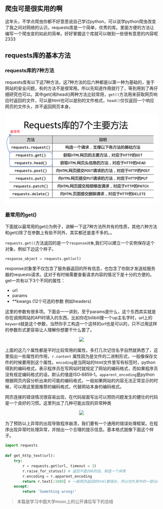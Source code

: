 ## 爬虫可是很实用的啊

这年头，不学点爬虫你都不好意思说自己学过python，可以说学python爬虫改变了我之间对网络的认识。requests库是一个简单，优秀的库。里面方便的方法让编写一个爬虫变的如此的简单。好好掌握这个库就可以做到一些很有意思的内容呢2333

## requests库的基本方法

### requests库的7种方法
requests库有以下这7种方法，这7种方法的后六种都是以第一种为基础的，鉴于网站的安全问题，有的方法不是很常用。所以先知道作用就行了，等到用到了再仔细研究也可以。其中get()和head()两种方法比较常用，`get()`方法用来获取网页响应时返回的文件，可以是html也可以是别的文件格式，`head()`仅仅返回一个响应网页的文件头，并不返回网页本身。

<div align="center">
  <img src="https://raw.githubusercontent.com/Haut-Stone/Shall-We-Talk/master/Photos/requests库的7个主要方法.png">
</div>

### 最常用的get()
下面就以最常用的get()为例子，讲解一下这7种方法所共有的性质，其他六种方法和get()除了在参数上有些不同外，其实都还是差不多的。。

`requests.get()`方法返回的是一个`response对象`,我们可以建立一个实例保存这个对象，例如下边这个样子。

```python
response_object = requests.get(url)
```

response对象里不仅包含了服务器返回的所有信息，也包含了你刚才发送给服务器的requests请求。这对于有时候需要查看请求内容的情况下是十分的方便的。get一共有以下3个不同的属性：

- url
- params 
- **kwargs (12个可选的参数 例如headers)

这里的参数有很多项。下面会一一讲到，至于params是什么，这个东西其实就是你在调用网站的API时填入的东西，比如你在bilibili搜一个up主名字时，url上的`keyword`就是这个参数，当然你手工构造一个这样的url也是可以的，只不过用这样的参数形式更容易让人理解你想要干什么罢了。

<div align="center">
  <img src="对象属性">
</div>

上面的这几个属性都是平时比较常用的属性，多打几次记住名字自然就熟悉了，这里指出一些属性的作用，`r.content` 属性因为是文件的二进制形式，一般像保存文件的时候要用到这个属性。`encoding`是当网站的html文件里写有<charset>标签时，python得到的编码格式，表示程序员在写网站时就规定了网站的编码格式，而如果程序员没有规定编码格式的话，默认的值是ISO‐8859‐1。`apparent_encoding`是python根据网页内容分析出来的可能的编码格式，一般如果网站的内容无法正常显示的时候，可以用这里面推荐的编码格式，代替网站本身的编码格式。

网页连接的错误情况很容易出现，在代码层面写出可以预防问题发生的健壮的代码是一个良好的习惯。这里列出了几种可能出现的异常种类

<div align="center">
  <img src="http异常">
</div>

为了预防以上异常的出现导致程序崩溃，我们要有一个通用的错误处理框架。在程序出现异常时处理异常，并抛出一个合理的提示信息。基本格式就像下面这个样子。

```python
import requests

def get_http_text(url):
	try:
		r = requests.get(url, timeout = 3)
		r.raise_for_status() # 返回不是200的话，制造一个异常
		r.encoding = r.apparent_encoding
		return r.text[:1000] # 一般网页返回的html都很长，所以切片其中的一部分返回
	except:
		return 'Something wrong!'

```

>本篇是学习中国大学mooc上的公开课后写下的总结